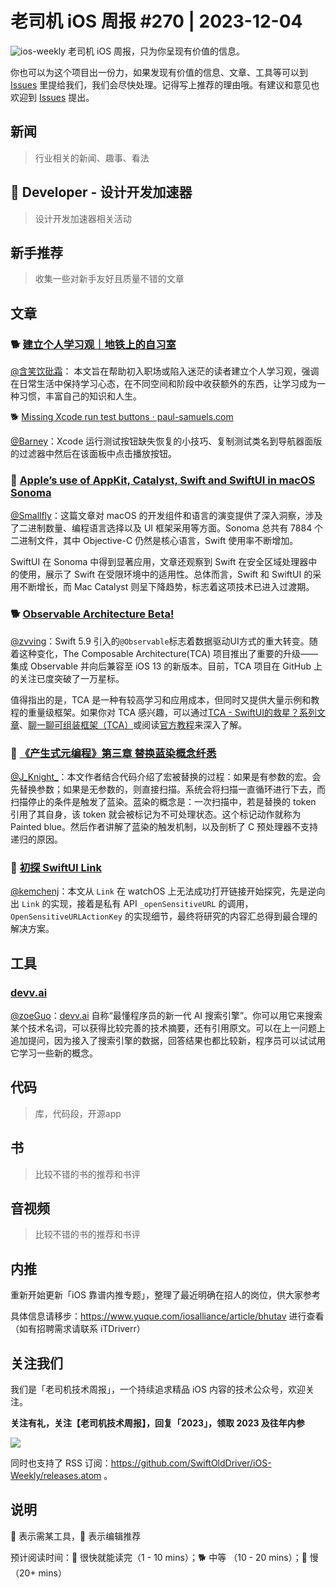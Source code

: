 # 老司机 iOS 周报 #270 | 2023-12-04

![ios-weekly](https://github.com/SwiftOldDriver/iOS-Weekly/blob/master/assets/ios-weekly.png?raw=true)
老司机 iOS 周报，只为你呈现有价值的信息。

你也可以为这个项目出一份力，如果发现有价值的信息、文章、工具等可以到 [Issues](https://github.com/SwiftOldDriver/iOS-Weekly/issues) 里提给我们，我们会尽快处理。记得写上推荐的理由哦。有建议和意见也欢迎到 [Issues](https://github.com/SwiftOldDriver/iOS-Weekly/issues) 提出。

## 新闻

> 行业相关的新闻、趣事、看法

##  Developer - 设计开发加速器

> 设计开发加速器相关活动

## 新手推荐

> 收集一些对新手友好且质量不错的文章

## 文章

### 🐕 [建立个人学习观｜地铁上的自习室](https://mp.weixin.qq.com/s/azyF-y5jPIy5trOpZFf0pA)

[@含笑饮砒霜](https://weibo.com/chinafishnews/)： 本文旨在帮助初入职场或陷入迷茫的读者建立个人学习观，强调在日常生活中保持学习心态，在不同空间和阶段中收获额外的东西，让学习成为一种习惯，丰富自己的知识和人生。

🐕 [Missing Xcode run test buttons · paul-samuels.com](https://paul-samuels.com/blog/2023/10/24/missing-xcode-run-test-buttons/)

[@Barney](~https://github.com/BarneyZhaoooo~)：Xcode 运行测试按钮缺失恢复的小技巧、复制测试类名到导航器面版的过滤器中然后在该面板中点击播放按钮。

### 🐎 [Apple’s use of AppKit, Catalyst, Swift and SwiftUI in macOS Sonoma](https://blog.timac.org/2023/1128-state-of-appkit-catalyst-swift-swiftui-mac/)
[@Smallfly](https://github.com/iostalks)：这篇文章对 macOS 的开发组件和语言的演变提供了深入洞察，涉及了二进制数量、编程语言选择以及 UI 框架采用等方面。Sonoma 总共有 7884 个二进制文件，其中 Objective-C 仍然是核心语言，Swift 使用率不断增加。

SwiftUI 在 Sonoma 中得到显著应用，文章还观察到 Swift 在安全区域处理器中的使用，展示了 Swift 在受限环境中的适用性。总体而言，Swift 和 SwiftUI 的采用不断增长，而 Mac Catalyst 则呈下降趋势，标志着这项技术已进入过渡期。

### 🐕 [Observable Architecture Beta!](https://www.pointfree.co/blog/posts/125-observable-architecture-beta)
[@zvving](https://github.com/zvving)：Swift 5.9 引入的`@Observable`标志着数据驱动UI方式的重大转变。随着这种变化，The Composable Architecture(TCA) 项目推出了重要的升级——集成 Observable 并向后兼容至 iOS 13 的新版本。目前，TCA 项目在 GitHub 上的关注已度突破了一万星标。

值得指出的是，TCA 是一种有较高学习和应用成本，但同时又提供大量示例和教程的重量级框架。如果你对 TCA 感兴趣，可以通过[TCA - SwiftUI的救星？系列文章](https://onevcat.com/2021/12/tca-1/)、[聊一聊可组装框架（TCA）](https://fatbobman.com/posts/the_Composable_Architecture/)或阅读[官方教程](https://pointfreeco.github.io/swift-composable-architecture/main/tutorials/meetcomposablearchitecture/)来深入了解。

### 🐎 [《产生式元编程》第三章 替换蓝染概念纤悉](https://mp.weixin.qq.com/s/V5LRUPhSCagSI5W3lj9hbw)

[@J_Knight_](https://github.com/knightsj)：本文作者结合代码介绍了宏被替换的过程：如果是有参数的宏。会先替换参数；如果是无参数的，则直接扫描。系统会将扫描一直循环进行下去，而扫描停止的条件是触发了蓝染。蓝染的概念是：一次扫描中，若是替换的 token 引用了其自身，该 token 就会被标记为不可处理状态。这个标记动作就称为 Painted blue。然后作者讲解了蓝染的触发机制，以及剖析了 C 预处理器不支持递归的原因。

### 🐎 [初探 SwiftUI Link](https://kyleye.top/posts/explore-swiftui-link/)

[@kemchenj](https://kemchenj.github.io/)：本文从 `Link` 在 watchOS 上无法成功打开链接开始探究，先是逆向出 `Link` 的实现，接着是私有 API `_openSensitiveURL` 的调用，`OpenSensitiveURLActionKey` 的实现细节，最终将研究的内容汇总得到最合理的解决方案。

## 工具

### [devv.ai](https://devv.ai/)

[@zoeGuo](https://github.com/zoeGuo)：[devv.ai](https://devv.ai/) 自称“最懂程序员的新一代 AI 搜索引擎”。你可以用它来搜索某个技术名词，可以获得比较完善的技术摘要，还有引用原文。可以在上一问题上追加提问，因为接入了搜索引擎的数据，回答结果也都比较新，程序员可以试试用它学习一些新的概念。

## 代码

> 库，代码段，开源app

## 书

> 比较不错的书的推荐和书评

## 音视频

> 比较不错的书的推荐和书评

## 内推

重新开始更新「iOS 靠谱内推专题」，整理了最近明确在招人的岗位，供大家参考

具体信息请移步：https://www.yuque.com/iosalliance/article/bhutav 进行查看（如有招聘需求请联系 iTDriverr）

## 关注我们

我们是「老司机技术周报」，一个持续追求精品 iOS 内容的技术公众号，欢迎关注。

**关注有礼，关注【老司机技术周报】，回复「2023」，领取 2023 及往年内参**

![](https://github.com/SwiftOldDriver/iOS-Weekly/blob/master/assets/qrcode_for_wechat.jpg?raw=true)

同时也支持了 RSS 订阅：https://github.com/SwiftOldDriver/iOS-Weekly/releases.atom 。

## 说明

🚧 表示需某工具，🌟 表示编辑推荐

预计阅读时间：🐎 很快就能读完（1 - 10 mins）；🐕 中等 （10 - 20 mins）；🐢 慢（20+ mins）
